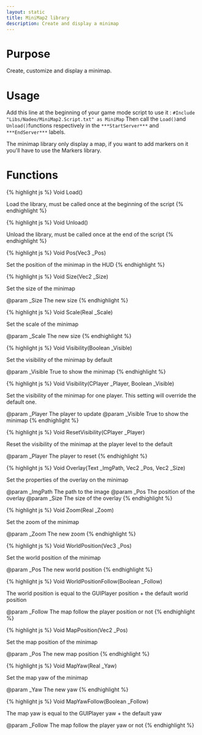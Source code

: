 ```yaml
---
layout: static
title: MiniMap2 library 
description: Create and display a minimap
---
```


# Purpose
Create, customize and display a minimap.

# Usage
Add this line at the beginning of your game mode script to use it :
`#Include "Libs/Nadeo/MiniMap2.Script.txt" as MiniMap`
Then call the `Load()`and `Unload()`functions respectively in the `***StartServer***` and `***EndServer***` labels.

The minimap library only display a map, if you want to add markers on it you'll have to use the Markers library.

# Functions



{% highlight js %} 
Void Load()

Load the library, must be called once at the beginning of the script
{% endhighlight %}




{% highlight js %} 
Void Unload()

Unload the library, must be called once at the end of the script
{% endhighlight %}




{% highlight js %} 
Void Pos(Vec3 _Pos)

Set the position of the minimap in the HUD
{% endhighlight %}




{% highlight js %} 
Void Size(Vec2 _Size)

Set the size of the minimap

@param  _Size The new size
{% endhighlight %}




{% highlight js %} 
Void Scale(Real _Scale)

Set the scale of the minimap

@param  _Scale  The new size
{% endhighlight %}




{% highlight js %} 
Void Visibility(Boolean _Visible)

Set the visibility of the minimap by default

@param  _Visible  True to show the minimap
{% endhighlight %}




{% highlight js %} 
Void Visibility(CPlayer _Player, Boolean _Visible)

Set the visibility of the minimap for one player. This setting will override the default one.

@param  _Player   The player to update
@param  _Visible  True to show the minimap
{% endhighlight %}




{% highlight js %} 
Void ResetVisibility(CPlayer _Player)

Reset the visibility of the minimap at the player level to the default

@param  _Player   The player to reset
{% endhighlight %}




{% highlight js %} 
Void Overlay(Text _ImgPath, Vec2 _Pos, Vec2 _Size)

Set the properties of the overlay on the minimap

@param  _ImgPath    The path to the image
@param  _Pos      The position of the overlay
@param  _Size     The size of the overlay
{% endhighlight %}




{% highlight js %} 
Void Zoom(Real _Zoom)

Set the zoom of the minimap

@param  _Zoom   The new zoom
{% endhighlight %}




{% highlight js %} 
Void WorldPosition(Vec3 _Pos)

Set the world position of the minimap

@param  _Pos  The new world position
{% endhighlight %}




{% highlight js %} 
Void WorldPositionFollow(Boolean _Follow)

The world position is equal to the GUIPlayer position + the default world position

@param  _Follow   The map follow the player position or not
{% endhighlight %}




{% highlight js %} 
Void MapPosition(Vec2 _Pos)

Set the map position of the minimap

@param  _Pos  The new map position
{% endhighlight %}




{% highlight js %}
Void MapYaw(Real _Yaw)

Set the map yaw of the minimap

@param  _Yaw  The new yaw
{% endhighlight %}




{% highlight js %}
Void MapYawFollow(Boolean _Follow)

The map yaw is equal to the GUIPlayer yaw + the default yaw

@param  _Follow   The map follow the player yaw or not
{% endhighlight %}